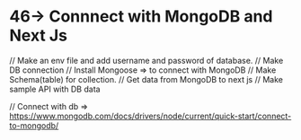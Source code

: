 # 46-> Connnect with MongoDB and Next Js

// Make an env file and add username and password of database.
// Make DB connection
// Install Mongoose => to connect with MongoDB
// Make Schema(table) for collection.
// Get data from MongoDB to next js
// Make sample API with DB data

// Connect with db => https://www.mongodb.com/docs/drivers/node/current/quick-start/connect-to-mongodb/

